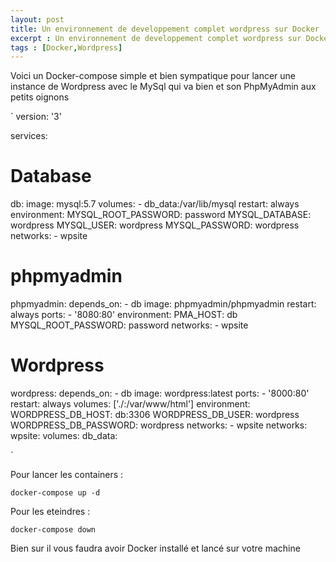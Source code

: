```yaml
---
layout: post
title: Un environnement de developpement complet wordpress sur Docker
excerpt : Un environnement de developpement complet wordpress sur Docker
tags : [Docker,Wordpress]
---
```


Voici un Docker-compose simple et bien sympatique pour lancer une instance de Wordpress avec le MySql qui va bien et son PhpMyAdmin aux petits oignons

`
version: '3'

services:
  # Database
  db:
    image: mysql:5.7
    volumes:
      - db_data:/var/lib/mysql
    restart: always
    environment:
      MYSQL_ROOT_PASSWORD: password
      MYSQL_DATABASE: wordpress
      MYSQL_USER: wordpress
      MYSQL_PASSWORD: wordpress
    networks:
      - wpsite
  # phpmyadmin
  phpmyadmin:
    depends_on:
      - db
    image: phpmyadmin/phpmyadmin
    restart: always
    ports:
      - '8080:80'
    environment:
      PMA_HOST: db
      MYSQL_ROOT_PASSWORD: password 
    networks:
      - wpsite
  # Wordpress
  wordpress:
    depends_on:
      - db
    image: wordpress:latest
    ports:
      - '8000:80'
    restart: always
    volumes: ['./:/var/www/html']
    environment:
      WORDPRESS_DB_HOST: db:3306
      WORDPRESS_DB_USER: wordpress
      WORDPRESS_DB_PASSWORD: wordpress
    networks:
      - wpsite
networks:
  wpsite:
volumes:
  db_data:

`

Pour lancer les containers :

`
docker-compose up -d
`

Pour les eteindres :

`
docker-compose down
`

Bien sur il vous faudra avoir Docker installé et lancé sur votre machine 